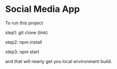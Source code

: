 
# Social Media App

To run this project 

step1: git clone (link)

step2: npm install

step3: npm start

and that will nearly get you local environment build.
